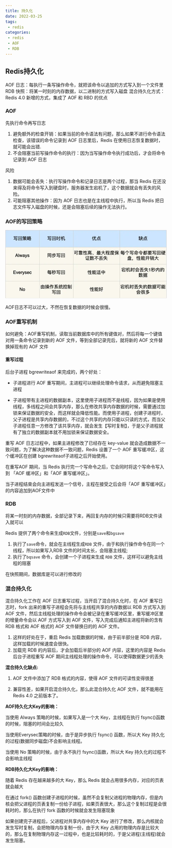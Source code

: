 ```yaml
---
title: 持久化
date: 2022-03-25
tags:
 - redis
categories:
 - redis
 - AOF
 - RDB
---
```



## Redis持久化

AOF 日志：每执行一条写操作命令，就把该命令以追加的方式写入到一个文件里
RDB 快照：将某一时刻的内存数据，以二进制的方式写入磁盘
混合持久化方式：Redis 4.0 新增的方式，集成了 AOF 和 RBD 的优点

### AOF

先执行命令再写日志

1. 避免额外的检查开销：如果当前的命令语法有问题，那么如果不进行命令语法检查，该错误的命令记录到 AOF 日志里后，Redis 在使用日志恢复数据时，就可能会出错.
2. 不会阻塞当前写操作命令的执行：因为当写操作命令执行成功后，才会将命令记录到 AOF 日志

风险

1. 数据可能会丢失：执行写操作命令和记录日志是两个过程，那当 Redis 在还没来得及将命令写入到硬盘时，服务器发生宕机了，这个数据就会有丢失的风险。
2. 可能阻塞其他操作：因为 AOF 日志也是在主线程中执行，所以当 Redis 把日志文件写入磁盘的时候，还是会阻塞后续的操作无法执行。

### AOF的写回策略

![](2024-08-10-15-36-21.png)

AOF日志不可以过大，不然在恢复数据的时候会很慢。

### AOF重写机制

如何避免：AOF重写机制，读取当前数据库中的所有键值对，然后将每一个键值对用一条命令记录到新的 AOF 文件，等到全部记录完后，就将新的 AOF 文件替换掉现有的 AOF 文件

#### 重写过程

后台子进程 bgrewriteaof 来完成的，两个好处：

- 子进程进行 AOF 重写期间，主进程可以继续处理命令请求，从而避免阻塞主进程

- 子进程带有主进程的数据副本，这里使用子进程而不是线程，因为如果是使用线程，多线程之间会共享内存，那么在修改共享内存数据的时候，需要通过加锁来保证数据的安全，而这样就会降低性能。而使用子进程，创建子进程时，父子进程是共享内存数据的，不过这个共享的内存只能以只读的方式，而当父子进程任意一方修改了该共享内存，就会发生【写时复制】，于是父子进程就有了独立的数据副本就不用加锁来保证数据安全。

重写 AOF 日志过程中，如果主进程修改了已经存在 key-value
就会造成数据不一致问题，为了解决这种数据不一致问题，Redis 设置了一个 AOF 重写缓冲区，这个缓冲区在创建 bgrewriteaof子进程之后开始使用。

在重写AOF 期间，当 Redis 执行完一个写命令之后，它会同时将这个写命令写入到 「AOF 缓冲区」和「AOF 重写缓冲区」。

当子进程结束会向主进程发送一个信号，主程在接受之后会将「AOF 重写缓冲区」的内容追加到AOF文件中

### RDB

将某一时刻的内存数据，全部记录下来，再回复内存的时候只需要将RDB文件读入就可以

Redis 提供了两个命令来生成`RDB`文件，分别是`save`和`bgsave`

1. 执行了`save`命令，就会在主线程生成`RDB` 文件，由于和执行操作命令在同一个线程，所以如果写入RDB 文件的时间太长，会阻塞主线程;
2. 执行了`bqsave` 命令，会创建一个子进程来生成 `RDB` 文件，这样可以避免主线程的阻塞

在快照期间，数据库是可以进行修改的

### 混合持久化

混合持久化工作在 AOF 日志重写过程，当开启了混合持久化时，在 AOF 重写日志时，fork 出来的重写子进程会先将与主线程共享的内存数据以 RDB 方式写入到 AOF 文件，然后主线程处理的操作命令会被记录在重写缓冲区里，重写缓冲区里的增量命令会以 AOF 方式写入到 AOF 文件，写入完成后通知主进程将新的含有 RDB 格式和 AOF 格式的 AOF 文件替换日的的 AOF 文件。

1. 这样的好处在于，重启 Redis 加载数据的时候，由于前半部分是 RDB 内容，这样加载的时候速度会很快。
2. 加载完 RDB 的内容后，才会加载后半部分的 AOF 内容，这里的内容是 Redis 后台子进程重写 AOF 期间主线程处理的操作命令，可以使得数据更少的丢失


**混合持久化缺点:**

1. AOF 文件中添加了 RDB 格式的内容，使得 AOF 文件的可读性变得很差

2. 兼容性差，如果开启混合持久化，那么此混合持久化 AOF 文件，就不能用在 Redis 4.0 之前版本了。

**AOF持久化大Key的影响：**

当使用 Always 策略的时候，如果写入是一个大 Key，主线程在执行 fsync()函数的时候，阻塞的时间会比较久

当使用Everysec策略的时候，由于是异步执行 fsync() 函数，所以大 Key 持久化的过程(数据同步磁盘)不会影响主线程。

当使用 No 策略的时候，由于永不执行 fsync()函数，所以大 Key 持久化的过程不会影响主线程

**RDB持久化大Key的影响：**

随着 Redis 存在越来越多的大 Key，那么 Redis 就会占用很多内存，对应的页表就会越大

在通过 fork() 函数创建子进程的时候，虽然不会复制父进程的物理内存，但是内核会把父进程的页表复制一份给子进程，如果页表很大，那么这个复制过程是会很耗时的，那么在执行 fork 函数的时候就会发生阻塞现象

如果创建完子进程后，父进程对共享内存中的大 Key 进行了修改，那么内核就会发生写时复制，会把物理内存复制一份，由于大 Key 占用的物理内存是比较大的，那么在复制物理内存这一过程中，也是比较耗时的，于是父进程(主线程)就会发生阻塞。